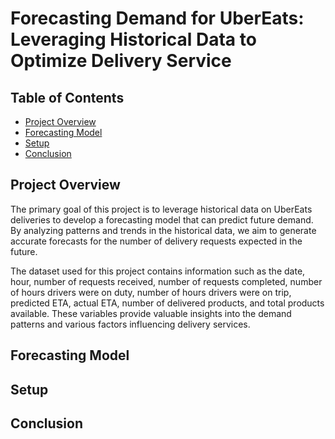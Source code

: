 # Forecasting Demand for UberEats: Leveraging Historical Data to Optimize Delivery Service

## Table of Contents
- [Project Overview](#project-overview)
- [Forecasting Model](#forecasting-model)
- [Setup](#setup)
- [Conclusion](#conclusion)

## Project Overview

The primary goal of this project is to leverage historical data on UberEats deliveries to develop a forecasting model that can predict future demand. By analyzing patterns and trends in the historical data, we aim to generate accurate forecasts for the number of delivery requests expected in the future.

The dataset used for this project contains information such as the date, hour, number of requests received, number of requests completed, number of hours drivers were on duty, number of hours drivers were on trip, predicted ETA, actual ETA, number of delivered products, and total products available. These variables provide valuable insights into the demand patterns and various factors influencing delivery services.

## Forecasting Model

## Setup

## Conclusion

